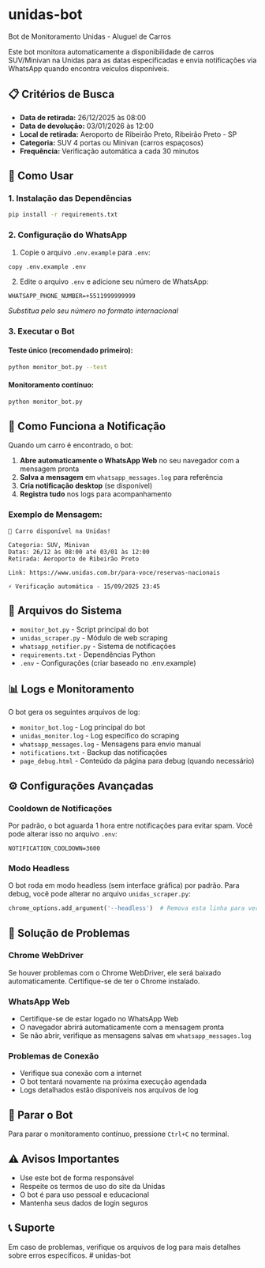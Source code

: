 # unidas-bot

Bot de Monitoramento Unidas - Aluguel de Carros

Este bot monitora automaticamente a disponibilidade de carros SUV/Minivan na Unidas para as datas especificadas e envia notificações via WhatsApp quando encontra veículos disponíveis.

## 📋 Critérios de Busca

- **Data de retirada:** 26/12/2025 às 08:00
- **Data de devolução:** 03/01/2026 às 12:00
- **Local de retirada:** Aeroporto de Ribeirão Preto, Ribeirão Preto - SP
- **Categoria:** SUV 4 portas ou Minivan (carros espaçosos)
- **Frequência:** Verificação automática a cada 30 minutos

## 🚀 Como Usar

### 1. Instalação das Dependências

```bash
pip install -r requirements.txt
```

### 2. Configuração do WhatsApp

1. Copie o arquivo `.env.example` para `.env`:
```bash
copy .env.example .env
```

2. Edite o arquivo `.env` e adicione seu número de WhatsApp:
```
WHATSAPP_PHONE_NUMBER=+5511999999999
```
*Substitua pelo seu número no formato internacional*

### 3. Executar o Bot

#### Teste único (recomendado primeiro):
```bash
python monitor_bot.py --test
```

#### Monitoramento contínuo:
```bash
python monitor_bot.py
```

## 📱 Como Funciona a Notificação

Quando um carro é encontrado, o bot:

1. **Abre automaticamente o WhatsApp Web** no seu navegador com a mensagem pronta
2. **Salva a mensagem** em `whatsapp_messages.log` para referência
3. **Cria notificação desktop** (se disponível)
4. **Registra tudo** nos logs para acompanhamento

### Exemplo de Mensagem:
```
🚗 Carro disponível na Unidas! 

Categoria: SUV, Minivan
Datas: 26/12 às 08:00 até 03/01 às 12:00
Retirada: Aeroporto de Ribeirão Preto

Link: https://www.unidas.com.br/para-voce/reservas-nacionais

⚡ Verificação automática - 15/09/2025 23:45
```

## 📁 Arquivos do Sistema

- `monitor_bot.py` - Script principal do bot
- `unidas_scraper.py` - Módulo de web scraping
- `whatsapp_notifier.py` - Sistema de notificações
- `requirements.txt` - Dependências Python
- `.env` - Configurações (criar baseado no .env.example)

## 📊 Logs e Monitoramento

O bot gera os seguintes arquivos de log:

- `monitor_bot.log` - Log principal do bot
- `unidas_monitor.log` - Log específico do scraping
- `whatsapp_messages.log` - Mensagens para envio manual
- `notifications.txt` - Backup das notificações
- `page_debug.html` - Conteúdo da página para debug (quando necessário)

## ⚙️ Configurações Avançadas

### Cooldown de Notificações
Por padrão, o bot aguarda 1 hora entre notificações para evitar spam. Você pode alterar isso no arquivo `.env`:
```
NOTIFICATION_COOLDOWN=3600
```

### Modo Headless
O bot roda em modo headless (sem interface gráfica) por padrão. Para debug, você pode alterar no arquivo `unidas_scraper.py`:
```python
chrome_options.add_argument('--headless')  # Remova esta linha para ver o navegador
```

## 🔧 Solução de Problemas

### Chrome WebDriver
Se houver problemas com o Chrome WebDriver, ele será baixado automaticamente. Certifique-se de ter o Chrome instalado.

### WhatsApp Web
- Certifique-se de estar logado no WhatsApp Web
- O navegador abrirá automaticamente com a mensagem pronta
- Se não abrir, verifique as mensagens salvas em `whatsapp_messages.log`

### Problemas de Conexão
- Verifique sua conexão com a internet
- O bot tentará novamente na próxima execução agendada
- Logs detalhados estão disponíveis nos arquivos de log

## 🛑 Parar o Bot

Para parar o monitoramento contínuo, pressione `Ctrl+C` no terminal.

## ⚠️ Avisos Importantes

- Use este bot de forma responsável
- Respeite os termos de uso do site da Unidas
- O bot é para uso pessoal e educacional
- Mantenha seus dados de login seguros

## 📞 Suporte

Em caso de problemas, verifique os arquivos de log para mais detalhes sobre erros específicos.
#   u n i d a s - b o t  
 